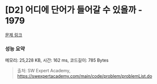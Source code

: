 # [D2] 어디에 단어가 들어갈 수 있을까 - 1979 

[문제 링크](https://swexpertacademy.com/main/code/problem/problemDetail.do?contestProbId=AV5PuPq6AaQDFAUq) 

### 성능 요약

메모리: 25,228 KB, 시간: 162 ms, 코드길이: 785 Bytes



> 출처: SW Expert Academy, https://swexpertacademy.com/main/code/problem/problemList.do